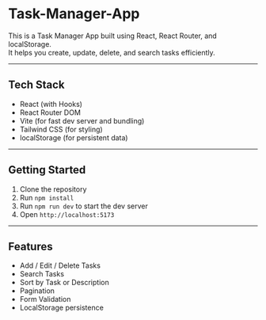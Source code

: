 # Task-Manager-App

This is a Task Manager App built using React, React Router, and localStorage.  
It helps you create, update, delete, and search tasks efficiently.

---

## Tech Stack

- React (with Hooks)
- React Router DOM
- Vite (for fast dev server and bundling)
- Tailwind CSS (for styling)
- localStorage (for persistent data)

---

## Getting Started

1. Clone the repository  
2. Run `npm install`  
3. Run `npm run dev` to start the dev server  
4. Open `http://localhost:5173`

---

## Features

- Add / Edit / Delete Tasks  
- Search Tasks  
- Sort by Task or Description  
- Pagination  
- Form Validation  
- LocalStorage persistence

